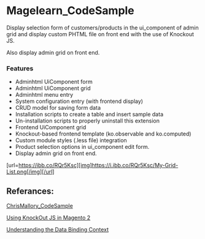 # Magelearn_CodeSample
Display selection form of customers/products in the ui_component of admin grid and display custom PHTML file on front end with the use of Knockout JS.

Also display admin grid on front end.

### Features

- Adminhtml UiComponent form
- Adminhtml UiComponent grid
- Adminhtml menu entry
- System configuration entry (with frontend display)
- CRUD model for saving form data
- Installation scripts to create a table and insert sample data
- Un-installation scripts to properly uninstall this extension
- Frontend UiComponent grid
- Knockout-based frontend template (ko.observable and ko.computed)
- Custom module styles (.less file) integration
- Product selection options in ui_component edit form.
- Display admin grid on front end.

[url=https://ibb.co/RQr5Ksc][img]https://i.ibb.co/RQr5Ksc/My-Grid-List.png[/img][/url]

## Referances:
[ChrisMallory_CodeSample](https://github.com/christophermallory/ChrisMallory_CodeSample)

[Using KnockOut JS in Magento 2](https://inviqa.com/blog/using-knockout-js-magento-2)

[Understanding the Data Binding Context](https://www.oreilly.com/library/view/knockoutjs/9781491914298/ch03.html)
